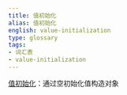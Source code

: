 ```yaml
---
title: 值初始化
alias: 值初始化
english: value-initialization
type: glossary
tags:
- 词汇表
- value-initialization
---
```


[值初始化](https://en.cppreference.com/w/cpp/language/value_initialization)：通过空初始化值构造对象